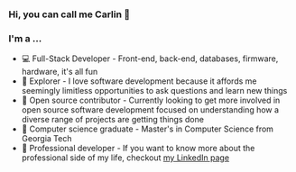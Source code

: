 ### Hi, you can call me Carlin :tada:
### I'm a ...  
- :computer: Full-Stack Developer - Front-end, back-end, databases, firmware, hardware, it's all fun
- :telescope: Explorer - I love software development because it affords me seemingly limitless opportunities to ask questions and learn new things
- :rocket: Open source contributor - Currently looking to get more involved in open source software development focused on understanding how a diverse range of projects are getting things done
- :school: Computer science graduate - Master's in Computer Science from Georgia Tech
- :tophat: Professional developer - If you want to know more about the professional side of my life, checkout [my LinkedIn page](https://www.linkedin.com/in/carlin-kartchner/)


<!--
**ckartchner/ckartchner** is a ✨ _special_ ✨ repository because its `README.md` (this file) appears on your GitHub profile.

Here are some ideas to get you started:

- 🔭 I’m currently working on ...
- 🌱 I’m currently learning ...
- 👯 I’m looking to collaborate on ...
- 🤔 I’m looking for help with ...
- 💬 Ask me about ...
- 📫 How to reach me: ...
- 😄 Pronouns: ...
- ⚡ Fun fact: ...
-->

